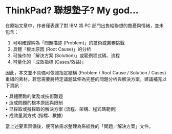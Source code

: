 # ThinkPad? 聯想墊子? My god...

在原始文章中，作者僅表達了對 IBM 將 PC 部門出售給聯想的擔憂與情緒，並未包含：

1. 可明確歸納為「問題描述 (Problem)」的技術或業務挑戰  
2. 具體「根本原因 (Root Cause)」的分析  
3. 可操作的「解決方案 (Solution)」或範例程式碼、流程  
4. 可量化的「成效指標 (Cases/效益)」

因此，本文並不具備可依照指定結構 (Problem / Root Cause / Solution / Cases) 重組的素材。若您需要將特定議題延伸為完整的問題分析與解決方案，建議補充以下資訊：

• 具體面臨的業務或技術難題  
• 造成問題的根本原因與限制  
• 已採取或擬採取的解決方案 (流程、架構、程式碼範例)  
• 成效量測方式 (指標、數據)  

當上述要素齊備後，便可依需求整理為系統性的「問題／解決方案」文件。